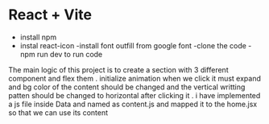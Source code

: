 # React + Vite
 - install npm 
 - instal react-icon
 -install font outfill from google font 
 -clone the code 
 -npm run dev to run code 

 The main logic of this project is to create a section with 3 different component and flex them .
 initialize animation when we click it must expand and bg color of the content should be changed and the vertical writting patten should be changed to horizontal after clicking it .
 i have implemented a js file inside Data and named as content.js and mapped it to the home.jsx so that we can use its content
